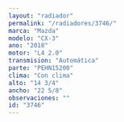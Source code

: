 ```yaml
---
layout: "radiador"
permalink: "/radiadores/3746/"
marca: "Mazda"
modelo: "CX-3"
ano: "2018"
motor: "L4 2.0"
transmision: "Automática"
parte: "PEHN15200"
clima: "Con clima"
alto: "14 3/4"
ancho: "22 5/8"
observaciones: ""
id: "3746"
---
```


